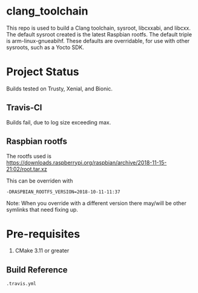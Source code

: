# clang_toolchain

This repo is used to build a Clang toolchain, sysroot, libcxxabi, and libcxx.  The default sysroot created is the latest Raspbian rootfs.  The default triple is arm-linux-gnueabihf.  These defaults are overridable, for use with other sysroots, such as a Yocto SDK.

# Project Status

Builds tested on Trusty, Xenial, and Bionic.

## Travis-CI

Builds fail, due to log size exceeding max.

## Raspbian rootfs

The rootfs used is https://downloads.raspberrypi.org/raspbian/archive/2018-11-15-21:02/root.tar.xz

This can be overriden with

    -DRASPBIAN_ROOTFS_VERSION=2018-10-11-11:37

Note: When you override with a different version there may/will be other symlinks that need fixing up.

# Pre-requisites

1. CMake 3.11 or greater

## Build Reference

    .travis.yml